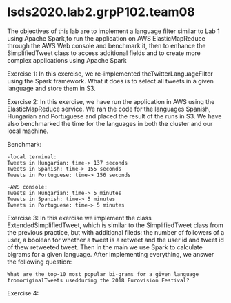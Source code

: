 # lsds2020.lab2.grpP102.team08

The objectives of this lab are to implement a language filter similar to Lab 1 using Apache Spark,to run the application on AWS ElasticMapReduce through the AWS Web console and benchmark it, then to enhance the SimplifiedTweet class to access additional fields and to create more complex applications using Apache Spark

Exercise 1:
In this exercise, we re-implemented theTwitterLanguageFilter using the Spark framework. What it does is to  select  all  tweets  in  a  given  language  and  store  them  in S3.

Exercise 2:
In this exercise, we have run the application in AWS using the ElasticMapReduce service. We ran the code for the languages Spanish, Hungarian and Portuguese and placed the result of the runs in S3. We have also benchmarked the time for the languages in both the cluster and our local machine.

Benchmark:

    -local terminal:
    Tweets in Hungarian: time-> 137 seconds
    Tweets in Spanish: time-> 155 seconds
    Tweets in Portuguese: time-> 156 seconds
    
    -AWS console:
    Tweets in Hungarian: time-> 5 minutes
    Tweets in Spanish: time-> 5 minutes
    Tweets in Portuguese: time-> 5 minutes
    

Exercise 3:
In this exercise we implement the class ExtendedSimplifiedTweet, which is similar to the SimplifiedTweet class from the previous practice, but with additional fileds: the number of followers of a user, a boolean for whether a tweet is a retweet and the user id and tweet id of thew retweeted tweet.
Then in the main we use Spark to calculate bigrams for a given language.
After implementing everything, we answer the following question:

    What are the top-10 most popular bi-grams for a given language fromoriginalTweets usedduring the 2018 Eurovision Festival?

Exercise 4:

